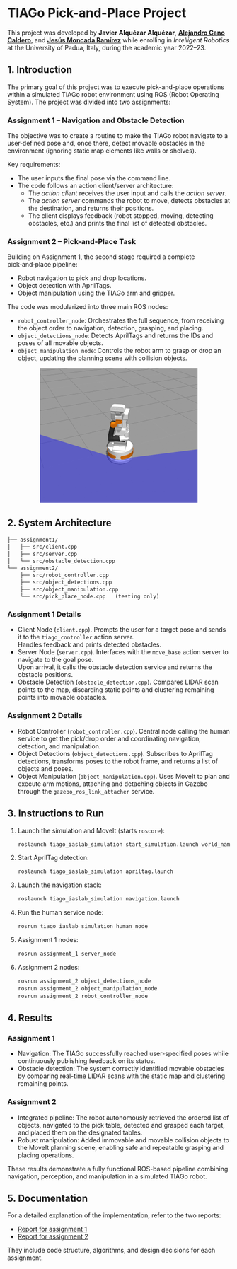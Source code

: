 # TIAGo Pick-and-Place Project

This project was developed by **Javier Alquézar Alquézar**, [**Alejandro Cano Caldero**](https://github.com/AlejandroCCaldero), and [**Jesús Moncada Ramírez**](https://github.com/jemonra) while enrolling in *Intelligent Robotics* at the University of Padua, Italy, during the academic year 2022–23.

## 1. Introduction

The primary goal of this project was to execute pick-and-place operations within a simulated TIAGo robot environment using ROS (Robot Operating System). The project was divided into two assignments:

### Assignment 1 – Navigation and Obstacle Detection

The objective was to create a routine to make the TIAGo robot navigate to a user‑defined pose and, once there, detect movable obstacles in the environment (ignoring static map elements like walls or shelves).

Key requirements:
- The user inputs the final pose via the command line.
- The code follows an action client/server architecture:
  - The *action client* receives the user input and calls the *action server*.
  - The *action server* commands the robot to move, detects obstacles at the destination, and returns their positions.
  - The client displays feedback (robot stopped, moving, detecting obstacles, etc.) and prints the final list of detected obstacles.

### Assignment 2 – Pick-and-Place Task

Building on Assignment 1, the second stage required a complete pick‑and‑place pipeline:
- Robot navigation to pick and drop locations.
- Object detection with AprilTags.
- Object manipulation using the TIAGo arm and gripper.

The code was modularized into three main ROS nodes:
- `robot_controller_node`: Orchestrates the full sequence, from receiving the object order to navigation, detection, grasping, and placing.
- `object_detections_node`: Detects AprilTags and returns the IDs and poses of all movable objects.
- `object_manipulation_node`: Controls the robot arm to grasp or drop an object, updating the planning scene with collision objects.

<p align="center">
<img src="docs/tiago_simulation.png" alt="Description" width="356" height="305">
</p>

## 2. System Architecture

```
├── assignment1/
│   ├── src/client.cpp
│   ├── src/server.cpp
│   └── src/obstacle_detection.cpp
└── assignment2/
    ├── src/robot_controller.cpp
    ├── src/object_detections.cpp
    ├── src/object_manipulation.cpp
    └── src/pick_place_node.cpp   (testing only)
```

### Assignment 1 Details

- Client Node (`client.cpp`).
  Prompts the user for a target pose and sends it to the `tiago_controller` action server.  
  Handles feedback and prints detected obstacles.
- Server Node (`server.cpp`).
  Interfaces with the `move_base` action server to navigate to the goal pose.  
  Upon arrival, it calls the obstacle detection service and returns the obstacle positions.
- Obstacle Detection (`obstacle_detection.cpp`).
  Compares LIDAR scan points to the map, discarding static points and clustering remaining points into movable obstacles.

### Assignment 2 Details

- Robot Controller (`robot_controller.cpp`).
  Central node calling the human service to get the pick/drop order and coordinating navigation, detection, and manipulation.
- Object Detections (`object_detections.cpp`).
  Subscribes to AprilTag detections, transforms poses to the robot frame, and returns a list of objects and poses.
- Object Manipulation (`object_manipulation.cpp`).
  Uses MoveIt to plan and execute arm motions, attaching and detaching objects in Gazebo through the `gazebo_ros_link_attacher` service.

## 3. Instructions to Run

1. Launch the simulation and MoveIt (starts `roscore`):
   ```bash
   roslaunch tiago_iaslab_simulation start_simulation.launch world_name:=ias_lab_room_full_tables
   ```
2. Start AprilTag detection:
   ```bash
   roslaunch tiago_iaslab_simulation apriltag.launch
   ```
3. Launch the navigation stack:
   ```bash
   roslaunch tiago_iaslab_simulation navigation.launch
   ```
4. Run the human service node:
   ```bash
   rosrun tiago_iaslab_simulation human_node
   ```
5. Assignment 1 nodes:
   ```bash
   rosrun assignment_1 server_node
   ```
6. Assignment 2 nodes:
   ```bash
   rosrun assignment_2 object_detections_node
   rosrun assignment_2 object_manipulation_node
   rosrun assignment_2 robot_controller_node
   ```

## 4. Results

### Assignment 1
- Navigation: The TIAGo successfully reached user-specified poses while continuously publishing feedback on its status.
- Obstacle detection: The system correctly identified movable obstacles by comparing real-time LIDAR scans with the static map and clustering remaining points.

### Assignment 2
- Integrated pipeline: The robot autonomously retrieved the ordered list of objects, navigated to the pick table, detected and grasped each target, and placed them on the designated tables.
- Robust manipulation: Added immovable and movable collision objects to the MoveIt planning scene, enabling safe and repeatable grasping and placing operations.

These results demonstrate a fully functional ROS-based pipeline combining navigation, perception, and manipulation in a simulated TIAGo robot.

## 5. Documentation

For a detailed explanation of the implementation, refer to the two reports:
- [Report for assignment 1](docs/ReportAssignment1.pdf)
- [Report for assignment 2](docs/ReportAssignment2.pdf)

They include code structure, algorithms, and design decisions for each assignment.
